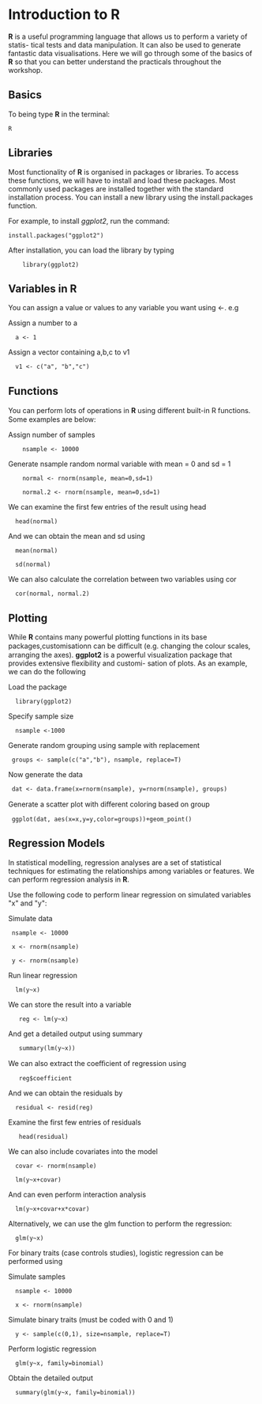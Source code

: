 
# Introduction to R

**R** is a useful programming language that allows us to perform a
variety of statis- tical tests and data manipulation. It can also be
used to generate fantastic data visualisations. Here we will go
through some of the basics of **R** so that you can better understand
the practicals throughout the workshop.


## Basics

To being type **R** in the terminal: 

    R 

## Libraries

Most functionality of **R** is organised in packages or
libraries. To access these functions, we will have to install and
load these packages. Most commonly used packages are installed
together with the standard installation process. You can install a new
library using the install.packages function.

For example, to install *ggplot2*, run the command:

    install.packages("ggplot2")


After installation, you can load the library by typing

        library(ggplot2)


## Variables in R

 You can assign a value or values to any variable you want using \<-.
 e.g

Assign a number to a

      a <- 1

Assign a vector containing a,b,c to v1

      v1 <- c("a", "b","c")

## Functions

 You can perform lots of operations in **R** using diﬀerent built-in R
 functions. Some examples are below:

Assign number of samples

        nsample <- 10000

Generate nsample random normal variable with mean = 0 and sd = 1

        normal <- rnorm(nsample, mean=0,sd=1)

        normal.2 <- rnorm(nsample, mean=0,sd=1)

We can examine the first few entries of the result using head

      head(normal)

And we can obtain the mean and sd using

      mean(normal)

      sd(normal)

We can also calculate the correlation between two variables
 using cor

      cor(normal, normal.2)

## Plotting

 While **R** contains many powerful plotting functions in its base
 packages,customisationn can be diﬃcult (e.g. changing the colour
 scales, arranging the axes). **ggplot2** is a powerful visualization package that provides extensive
 flexibility and customi- sation of plots. As an example, we can do the following

Load the package

      library(ggplot2)

Specify sample size

      nsample <-1000

 Generate random grouping using sample with replacement

     groups <- sample(c("a","b"), nsample, replace=T)

 Now generate the data

     dat <- data.frame(x=rnorm(nsample), y=rnorm(nsample), groups)

 Generate a scatter plot with diﬀerent coloring based on group

     ggplot(dat, aes(x=x,y=y,color=groups))+geom_point()


## Regression Models

 In statistical modelling, regression analyses are a set of statistical
 techniques for estimating the relationships among variables or
 features. We can perform regression analysis in **R**.

 Use the following code to perform linear regression on simulated
 variables "x" and "y":

 Simulate data

     nsample <- 10000

     x <- rnorm(nsample)

     y <- rnorm(nsample)

 Run linear regression

      lm(y~x)

 We can store the result into a variable

       reg <- lm(y~x)

 And get a detailed output using summary

       summary(lm(y~x))

 We can also extract the coeﬃcient of regression using

       reg$coefficient 

 And we can obtain the residuals by

      residual <- resid(reg)

 Examine the first few entries of residuals

       head(residual)

 We can also include covariates into the model

      covar <- rnorm(nsample)

      lm(y~x+covar)

 And can even perform interaction analysis

      lm(y~x+covar+x*covar)

 Alternatively, we can use the glm function to perform the regression:

      glm(y~x)

 For binary traits (case controls studies), logistic regression can be
 performed using

 Simulate samples

      nsample <- 10000

      x <- rnorm(nsample)

Simulate binary traits (must be coded with 0 and 1)

      y <- sample(c(0,1), size=nsample, replace=T)

 Perform logistic regression

      glm(y~x, family=binomial)

 Obtain the detailed output

      summary(glm(y~x, family=binomial))

